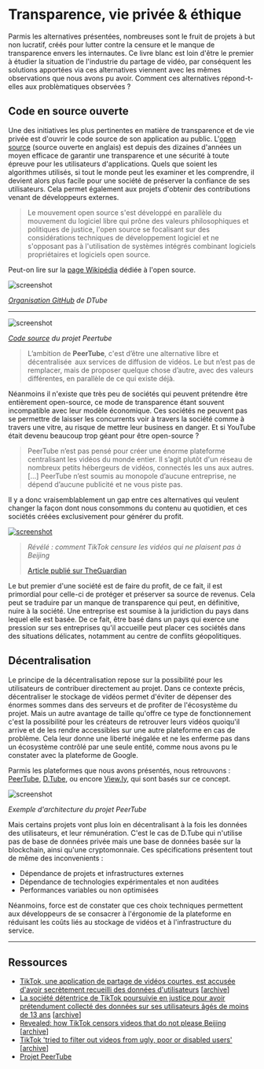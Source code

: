 # Transparence, vie privée & éthique

Parmis les alternatives présentées, nombreuses sont le fruit de projets à but non lucratif, créés pour lutter contre la censure et le manque de transparence envers les internautes. Ce livre blanc est loin d'être le premier à étudier la situation de l'industrie du partage de vidéo, par conséquent les solutions apportées via ces alternatives viennent avec les mêmes observations que nous avons pu avoir. Comment ces alternatives répond-t-elles aux problèmatiques observées ?

## Code en source ouverte

Une des initiatives les plus pertinentes en matière de transparence et de vie privée est d'ouvrir le code source de son application au public. L'[open source](https://fr.wikipedia.org/wiki/Open_source) (source ouverte en anglais) est depuis des dizaines d'années un moyen efficace de garantir une transparence et une sécurité à toute épreuve pour les utilisateurs d'applications. Quels que soient les algorithmes utilisés, si tout le monde peut les examiner et les comprendre, il devient alors plus facile pour une société de préserver la confiance de ses utilisateurs. Cela permet également aux projets d'obtenir des contributions venant de développeurs externes.

> Le mouvement open source s'est développé en parallèle du mouvement du logiciel libre qui prône des valeurs philosophiques et politiques de justice, l'open source se focalisant sur des considérations techniques de développement logiciel et ne s'opposant pas à l'utilisation de systèmes intégrés combinant logiciels propriétaires et logiciels open source.

Peut-on lire sur la [page Wikipédia](https://fr.wikipedia.org/wiki/Open_source) dédiée à l'open source.

![screenshot](../assets/screenshot_53.png)

_[Organisation GitHub](https://github.com/dtube) de DTube_

* * *

![screenshot](../assets/screenshot_54.png)

_[Code source](https://github.com/Chocobozzz/PeerTube) du projet Peertube_

> L’ambition de **PeerTube**, c'est d’être une alternative libre et décentralisée  aux services de diffusion de vidéos. Le but n’est pas de remplacer, mais de proposer quelque chose d’autre, avec des valeurs différentes, en parallèle de ce qui existe déjà.

Néanmoins il n'existe que très peu de sociétés qui peuvent prétendre être entièrement open-source, ce mode de transparence étant souvent incompatible avec leur modèle économique. Ces sociétés ne peuvent pas se permettre de laisser les concurrents voir à travers la société comme à travers une vitre, au risque de mettre leur business en danger. Et si YouTube était devenu beaucoup trop géant pour être open-source ?

> PeerTube n’est pas pensé pour créer une énorme plateforme centralisant les vidéos du monde entier. Il s’agit plutôt d'un réseau de nombreux petits hébergeurs de vidéos, connectés les uns aux autres. \[...] PeerTube n’est soumis au monopole d’aucune entreprise, ne dépend d’aucune publicité et ne vous piste pas.

Il y a donc vraisemblablement un gap entre ces alternatives qui veulent changer la façon dont nous consommons du contenu au quotidien, et ces sociétés créées exclusivement pour générer du profit.

[![screenshot](../assets/screenshot_52.png)][4]

> _Révélé : comment TikTok censure les vidéos qui ne plaisent pas à Beijing_
>
> [Article publié sur TheGuardian][4]

Le but premier d'une société est de faire du profit, de ce fait, il est primordial pour celle-ci de protéger et préserver sa source de revenus. Cela peut se traduire par un manque de transparence qui peut, en définitive, nuire à la société. Une entreprise est soumise à la juridiction du pays dans lequel elle est basée. De ce fait, être basé dans un pays qui exerce une pression sur ses entreprises qu'il accueille peut placer ces sociétés dans des situations délicates, notamment au centre de conflits géopolitiques.

## Décentralisation

Le principe de la décentralisation repose sur la possibilité pour les utilisateurs de contribuer directement au projet. Dans ce contexte précis, décentraliser le stockage de vidéos permet d'éviter de dépenser des énormes sommes dans des serveurs et de profiter de l'écosystème du projet. Mais un autre avantage de taille qu'offre ce type de fonctionnement c'est la possibilité pour les créateurs de retrouver leurs vidéos quoiqu'il arrive et de les rendre accessibles sur une autre plateforme en cas de problème. Cela leur donne une liberté inégalée et ne les enferme pas dans un écosystème contrôlé par une seule entité, comme nous avons pu le constater avec la plateforme de Google.

Parmis les plateformes que nous avons présentés, nous retrouvons : [PeerTube](../alternatives#peertube), [D.Tube](../alternatives#dtube), ou encore [View.ly](../alternatives#viewly), qui sont basés sur ce concept.

![screenshot](../assets/screenshot_51.png)

_Exemple d'architecture du projet PeerTube_

Mais certains projets vont plus loin en décentralisant à la fois les données des utilisateurs, et leur rémunération. C'est le cas de D.Tube qui n'utilise pas de base de données privée mais une base de données basée sur la blockchain, ainsi qu'une cryptomonnaie. Ces spécifications présentent tout de même des inconvenients :

-   Dépendance de projets et infrastructures externes
-   Dépendance de technologies expérimentales et non auditées
-   Performances variables ou non optimisées

Néanmoins, force est de constater que ces choix techniques permettent aux développeurs de se consacrer à l'érgonomie de la plateforme en réduisant les coûts liés au stockage de vidéos et à l'infrastructure du service.

* * *

## Ressources

-   [TikTok, une application de partage de vidéos courtes, est accusée d'avoir secrètement recueilli des données d'utilisateurs][1] \[[archive][1_archive]]
-   [La société détentrice de TikTok poursuivie en justice pour avoir prétendument collecté des données sur ses utilisateurs âgés de moins de 13 ans][2] \[[archive][2_archive]]
-   [Revealed: how TikTok censors videos that do not please Beijing][4] \[[archive][4_archive]]
-   [TikTok 'tried to filter out videos from ugly, poor or disabled users'][5] \[[archive][5_archive]]
-   [Projet PeerTube][9]

[1]: https://www.developpez.com/actu/286357/TikTok-une-application-de-partage-de-videos-courtes-est-accusee-d-avoir-secretement-recueilli-des-donnees-d-utilisateurs-et-de-les-avoir-envoye-a-la-Chine/

[1_archive]: https://www.developpez.com/actu/286357/TikTok-une-application-de-partage-de-videos-courtes-est-accusee-d-avoir-secretement-recueilli-des-donnees-d-utilisateurs-et-de-les-avoir-envoye-a-la-Chine/

[2]: https://www.developpez.com/actu/286456/La-societe-detentrice-de-TikTok-poursuivie-en-justice-pour-avoir-pretendument-collecte-des-donnees-sur-ses-utilisateurs-ages-de-moins-de-13-ans-sans-le-consentement-de-leurs-parents/

[2_archive]: https://www.developpez.com/actu/286456/La-societe-detentrice-de-TikTok-poursuivie-en-justice-pour-avoir-pretendument-collecte-des-donnees-sur-ses-utilisateurs-ages-de-moins-de-13-ans-sans-le-consentement-de-leurs-parents/

[4]: https://www.theguardian.com/technology/2019/sep/25/revealed-how-tiktok-censors-videos-that-do-not-please-beijing

[4_archive]: https://www.theguardian.com/technology/2019/sep/25/revealed-how-tiktok-censors-videos-that-do-not-please-beijing

[5]: https://www.theguardian.com/technology/2020/mar/17/tiktok-tried-to-filter-out-videos-from-ugly-poor-or-disabled-users

[5_archive]: https://www.theguardian.com/technology/2020/mar/17/tiktok-tried-to-filter-out-videos-from-ugly-poor-or-disabled-users

[9]: https://joinpeertube.org/

